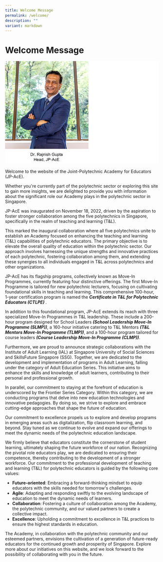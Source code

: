 ```yaml
---
title: Welcome Message
permalink: /welcome/
description: ""
variant: markdown
---
```

# Welcome Message


![](/images/jp-ace-27%20(edited)-raj%20with%20names2.jpg)

Welcome to the website of the Joint-Polytechnic Academy for Educators (JP-AcE).

Whether you're currently part of the polytechnic sector or exploring this site to gain more insights, we are delighted to provide you with information about the significant role our Academy plays in the polytechnic sector in Singapore.

JP-AcE was inaugurated on November 18, 2022, driven by the aspiration to foster stronger collaboration among the five polytechnics in Singapore, specifically in the realm of teaching and learning (T&amp;L).

This marked the inaugural collaboration where all five polytechnics unite to establish an Academy focused on enhancing the teaching and learning (T&amp;L) capabilities of polytechnic educators. The primary objective is to elevate the overall quality of education within the polytechnic sector. Our approach involves harnessing the unique strengths and innovative practices of each polytechnic, fostering collaboration among them, and extending these synergies to all individuals engaged in T&amp;L across polytechnics and other organizations.

JP-AcE has its flagship programs, collectively known as Move-In Programmes, currently featuring four distinctive offerings. The first Move-In Programme is tailored for new polytechnic lecturers, focusing on cultivating foundational skills in teaching and learning. This comprehensive 100-hour, 1-year certification program is named the <strong> _Certificate in T&amp;L for Polytechnic Educators (CTLPE)_ </strong>.

In addition to this foundational program, JP-AcE extends its reach with three specialized Move-In Programmes in T&amp;L leadership. These include a 200-hour program designed for School Leaders <strong>_(School Leadership Move-In Programme (SLMP))_</strong>, a 160-hour initiative catering to T&amp;L Mentors <strong> _(T&amp;L Mentors Move-In Programme (TLMP))_</strong>, and a 100-hour program tailored for course leaders <strong>_(Course Leadership Move-In Programme (CLMP))_</strong>.

Furthermore, we are proud to announce strategic collaborations with the Institute of Adult Learning (IAL) at Singapore University of Social Sciences and SkillsFuture Singapore (SSG). Together, we are dedicated to the development and implementation of programs in Adult Learning, falling under the category of Adult Education Series. This initiative aims to enhance the skills and knowledge of adult learners, contributing to their personal and professional growth.

In parallel, our commitment to staying at the forefront of education is underscored by the Frontier Series Category. Within this category, we are conducting programs that delve into new education technologies and innovative pedagogies. By doing so, we strive to explore and embrace cutting-edge approaches that shape the future of education.

Our commitment to excellence propels us to explore and develop programs in emerging areas such as digitalization, flip classroom learning, and beyond. Stay tuned as we continue to evolve and expand our offerings to meet the dynamic needs of the polytechnic education landscape.

We firmly believe that educators constitute the cornerstone of student learning, ultimately shaping the future workforce of our nation. Recognizing the pivotal role educators play, we are dedicated to ensuring their competence, thereby contributing to the development of a stronger workforce. Our commitment to the professional development of teaching and learning (T&amp;L) for polytechnic educators is guided by the following core values:

* <strong> Future-oriented</strong>: Embracing a forward-thinking mindset to equip educators with the skills needed for tomorrow's challenges.
* <strong> Agile</strong>: Adapting and responding swiftly to the evolving landscape of education to meet the dynamic needs of learners.
* <strong> Collaboration</strong>: Fostering a culture of collaboration among the Academy, the polytechnic community, and our valued partners to create a collective impact.
*	<strong> Excellence</strong>: Upholding a commitment to excellence in T&amp;L practices to ensure the highest standards in education.

The Academy, in collaboration with the polytechnic community and our esteemed partners, envisions the cultivation of a generation of future-ready educators for the continued growth and prosperity of Singapore. Explore more about our initiatives on this website, and we look forward to the possibility of collaborating with you in the future. 